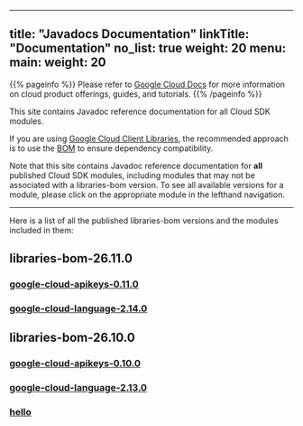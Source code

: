 
---
title: "Javadocs Documentation"
linkTitle: "Documentation"
no_list: true
weight: 20
menu:
  main:
    weight: 20
---

{{% pageinfo %}}
Please refer to [Google Cloud Docs](https://cloud.google.com/java/docs) for more information on cloud product offerings, guides, and tutorials. 
{{% /pageinfo %}}

This site contains Javadoc reference documentation for all Cloud SDK modules. 

If you are using [Google Cloud Client Libraries](https://cloud.google.com/apis/docs/client-libraries-explained), the recommended approach is to use the [BOM](https://cloud.google.com/java/docs/bom) to ensure dependency compatibility.

Note that this site contains Javadoc reference documentation for **all** published Cloud SDK modules, including modules that may not be associated with a libraries-bom version. To see all available versions for a module, please click on the appropriate module in the lefthand navigation.

---
Here is a list of all the published libraries-bom versions and the modules included in them:

## **libraries-bom-26.11.0**
### [google-cloud-apikeys-0.11.0](https://alicejli.github.io/javadocs-test-all-modules/google-cloud-apikeys/0.11.0/)
### [google-cloud-language-2.14.0](https://alicejli.github.io/javadocs-test-all-modules/google-cloud-language/2.14.0/)

## **libraries-bom-26.10.0**
### [google-cloud-apikeys-0.10.0](https://alicejli.github.io/javadocs-test-all-modules/google-cloud-apikeys/0.10.0/)
### [google-cloud-language-2.13.0](https://alicejli.github.io/javadocs-test-all-modules/google-cloud-language/2.13.0/)

### [hello](https://alicejli.github.io/javadocs-test-all-modules/lychee_wink.gif)

